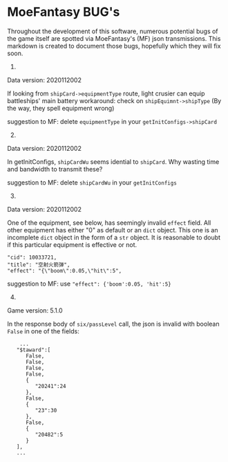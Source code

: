 # MoeFantasy BUG's

Throughout the development of this software, numerous potential bugs of the game itself are spotted via MoeFantasy's (MF) json transmissions.
This markdown is created to document those bugs, hopefully which they will fix soon.

1.

Data version: 2020112002

If looking from `shipCard->equipmentType` route, light crusier can equip battleships' main battery
workaround: check on `shipEquimnt->shipType` (By the way, they spell equipment wrong)

suggestion to MF: delete `equipmentType` in your `getInitConfigs->shipCard`

2. 

Data version: 2020112002

In getInitConfigs, `shipCardWu` seems idential to `shipCard`. Why wasting time and bandwidth to transmit these?

suggestion to MF: delete `shipCardWu` in your `getInitConfigs`

3. 

Data version: 2020112002

One of the equipment, see below, has seemingly invalid `effect` field. All other equipment has either "0" as default or an `dict` object. This one is an incomplete `dict` object in the form of a `str` object. It is reasonable to doubt if this particular equipment is effective or not.

```
"cid": 10033721,
"title": "空射火箭弹",
"effect": "{\"boom\":0.05,\"hit\":5",
```

suggestion to MF: use `"effect": {'boom':0.05, 'hit':5}`

4.

Game version: 5.1.0

In the response body of `six/passLevel` call, the json is invalid with boolean `False` in one of the fields:

```
	...
   "$taward":[
      False,
      False,
      False,
      False,
      {
         "20241":24
      },
      False,
      {
         "23":30
      },
      False,
      {
         "20482":5
      }
   ],
   ...
```